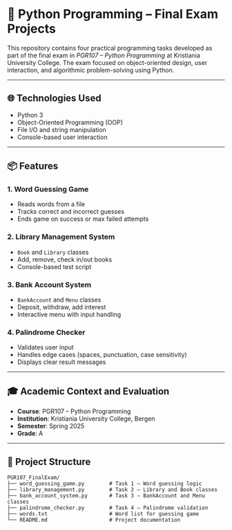 # 🐍 Python Programming – Final Exam Projects

This repository contains four practical programming tasks developed as part of the final exam in *PGR107 – Python Programming* at Kristiania University College. The exam focused on object-oriented design, user interaction, and algorithmic problem-solving using Python.

---

## 🌐 Technologies Used

- Python 3  
- Object-Oriented Programming (OOP)  
- File I/O and string manipulation  
- Console-based user interaction  

---

## 📦 Features

### 1. Word Guessing Game  
- Reads words from a file  
- Tracks correct and incorrect guesses  
- Ends game on success or max failed attempts  

### 2. Library Management System  
- `Book` and `Library` classes  
- Add, remove, check in/out books  
- Console-based test script  

### 3. Bank Account System  
- `BankAccount` and `Menu` classes  
- Deposit, withdraw, add interest  
- Interactive menu with input handling  

### 4. Palindrome Checker  
- Validates user input  
- Handles edge cases (spaces, punctuation, case sensitivity)  
- Displays clear result messages  

---

## 🎓 Academic Context and Evaluation

- **Course**: PGR107 – Python Programming  
- **Institution**: Kristiania University College, Bergen  
- **Semester**: Spring 2025  
- **Grade**: A  

---

## 🧠 Project Structure

```plaintext
PGR107_FinalExam/
├── word_guessing_game.py        # Task 1 – Word guessing logic
├── library_management.py        # Task 2 – Library and Book classes
├── bank_account_system.py       # Task 3 – BankAccount and Menu classes
├── palindrome_checker.py        # Task 4 – Palindrome validation
├── words.txt                    # Word list for guessing game
└── README.md                    # Project documentation

